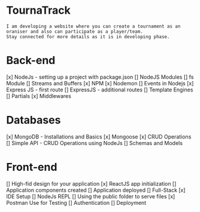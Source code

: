 # TournaTrack
    I am developing a website where you can create a tournament as an oraniser and also can participate as a player/team.
    Stay connected for more details as it is in developing phase.

  # Back-end
[x] NodeJs - setting up a project with package.json
[] NodeJS Modules
[] fs Module
[] Streams and Buffers
[x] NPM
[x] Nodemon
[] Events in Nodejs
[x] Express JS - first route
[] ExpressJS - additional routes
[] Template Engines
[] Partials
[x] Middlewares
  
   # Databases
[x] MongoDB - Installations and Basics
[x] Mongoose
[x] CRUD Operations
[] Simple API - CRUD Operations using NodeJs
[] Schemas and Models
   
   # Front-end
[] High-fid design for your application
[x] ReactJS app initialization
[] Application components created
[] Application deployed
[] Full-Stack
[x] IDE Setup
[] NodeJs REPL
[] Using the public folder to serve files
[x] Postman Use for Testing
[] Authentication
[] Deployment
